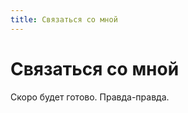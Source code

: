 ```yaml
---
title: Связаться со мной
---
```


<div class="col-md-12">
  <h1>Связаться со мной</h1>
  <div class="hr"></div>
  <div class="text-center">Скоро будет готово. Правда-правда.</div>
</div>